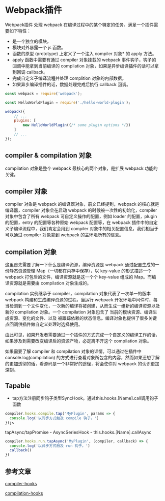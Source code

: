 # Webpack插件

Webpack插件
处理 webpack 在编译过程中的某个特定的任务。满足一个插件需要如下特性：
* 是一个独立的模块。
* 模块对外暴露一个 js 函数。
* 函数的原型 (prototype) 上定义了一个注入 compiler 对象* 的 apply 方法。
* apply 函数中需要有通过 compiler 对象挂载的 webpack 事件钩子，钩子的回调中能拿到当前编译的 compilation 对象，如果是异步编译插件的话可以拿到回调 callback。
* 完成自定义子编译流程并处理 complition 对象的内部数据。
* 如果异步编译插件的话，数据处理完成后执行 callback 回调。

``` js
const webpack = require('webpack');

const HelloWorldPlugin = require('./hello-world-plugin');

webpack({
    // ...
    plugins: [
        new HelloWorldPlugin({/* some plugin options */})
    ]
    // ...
});
```

## compiler & compilation 对象
compilation 对象是整个 webpack 最核心的两个对象，是扩展 webpack 功能的关键。

## compiler 对象
compiler 对象是 webpack 的编译器对象，前文已经提到，webpack 的核心就是编译器，compiler 对象会在启动 webpack 的时候被一次性的初始化，compiler 对象中包含了所有 webpack 可自定义操作的配置，例如 loader 的配置，plugin 的配置，entry 的配置等各种原始 webpack 配置等，在 webpack 插件中的自定义子编译流程中，我们肯定会用到 compiler 对象中的相关配置信息，我们相当于可以通过 compiler 对象拿到 webpack 的主环境所有的信息。

## compilation 对象
这里首先需要了解一下什么是编译资源，编译资源是 webpack 通过配置生成的一份静态资源管理 Map（一切都在内存中保存），以 key-value 的形式描述一个 webpack 打包后的文件，编译资源就是这一个个 key-value 组成的 Map。而编译资源就是需要由 compilation 对象生成的。

compilation 实例继承于 compiler，compilation 对象代表了一次单一的版本 webpack 构建和生成编译资源的过程。当运行 webpack 开发环境中间件时，每当检测到一个文件变化，一次新的编译将被创建，从而生成一组新的编译资源以及新的 compilation 对象。一个 compilation 对象包含了 当前的模块资源、编译生成资源、变化的文件、以及 被跟踪依赖的状态信息。编译对象也提供了很多关键点回调供插件做自定义处理时选择使用。

由此可见，如果开发者需要通过一个插件的方式完成一个自定义的编译工作的话，如果涉及到需要改变编译后的资源产物，必定离不开这个 compilation 对象。

如果需要了解 compiler 和 compilation 对象的详情，可以通过在插件中 console.log(compilation) 的方式进行查看对象所包含的内容，然而如果还想了解的更加透彻的话，看源码是一个非常好的途径，将会使你对 webpack 的认识更加深刻。

## Tapable
* tap方法注册同步钩子类型SyncHook。通过this.hooks.[Name].call调用钩子函数
``` js
compiler.hooks.compile.tap('MyPlugin', params => {
  console.log('以同步方式触及 compile 钩子。')
})js
```
tapAsync/tapPromise - AsyncSeriesHook - this.hooks.[Name].callAsync
``` js
compiler.hooks.run.tapAsync('MyPlugin', (compiler, callback) => {
  console.log('以异步方式触及 run 钩子。')
  callback()
})
```

## 参考文章
[compiler-hooks](https://www.webpackjs.com/api/compiler-hooks/#hooks)

[compilation-hooks](https://www.webpackjs.com/api/compilation-hooks/)
